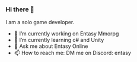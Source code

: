 ### Hi there 👋
I am a solo game developer.

- 🔭 I’m currently working on Entasy Mmorpg
- 🌱 I’m currently learning c# and Unity
- 💬 Ask me about Entasy Online
- 📫 How to reach me: DM me on Discord: entasy
